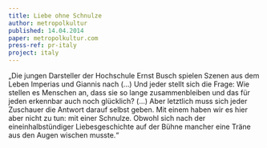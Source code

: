 ```yaml
---
title: Liebe ohne Schnulze
author: metropolkultur
published: 14.04.2014
paper: metropolkultur.com
press-ref: pr-italy
project: italy
---
```


„Die jungen Darsteller der Hochschule Ernst Busch spielen Szenen aus dem Leben Imperias und Giannis nach (...) Und jeder stellt sich die Frage: Wie stellen es Menschen an, dass sie so lange zusammenbleiben und das für jeden erkennbar auch noch glücklich? (...) Aber letztlich muss sich jeder Zuschauer die Antwort darauf selbst geben. Mit einem haben wir es hier aber nicht zu tun: mit einer Schnulze. Obwohl sich nach der eineinhalbstündiger Liebesgeschichte auf der Bühne mancher eine Träne aus den Augen wischen musste.“

